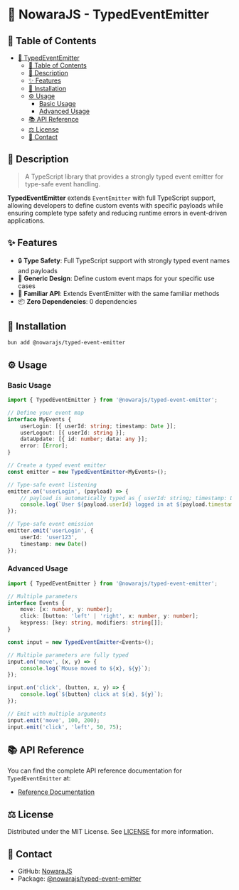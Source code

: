 # 🎯 NowaraJS - TypedEventEmitter

## 📌 Table of Contents

- [🎯 TypedEventEmitter](#-typedeventemitter)
	- [📌 Table of Contents](#-table-of-contents)
	- [📝 Description](#-description)
	- [✨ Features](#-features)
	- [🔧 Installation](#-installation)
	- [⚙️ Usage](#-usage)
		- [Basic Usage](#basic-usage)
		- [Advanced Usage](#advanced-usage)
	- [📚 API Reference](#-api-reference)
	- [⚖️ License](#-license)
	- [📧 Contact](#-contact)

## 📝 Description

> A TypeScript library that provides a strongly typed event emitter for type-safe event handling.

**TypedEventEmitter** extends `EventEmitter` with full TypeScript support, allowing developers to define custom events with specific payloads while ensuring complete type safety and reducing runtime errors in event-driven applications.

## ✨ Features

- 🔒 **Type Safety**: Full TypeScript support with strongly typed event names and payloads
- 🧩 **Generic Design**: Define custom event maps for your specific use cases
- 🔄 **Familiar API**: Extends EventEmitter with the same familiar methods
- 📦 **Zero Dependencies**: 0 dependencies

## 🔧 Installation

```bash
bun add @nowarajs/typed-event-emitter
```

## ⚙️ Usage

### Basic Usage

```typescript
import { TypedEventEmitter } from '@nowarajs/typed-event-emitter';

// Define your event map
interface MyEvents {
	userLogin: [{ userId: string; timestamp: Date }];
	userLogout: [{ userId: string }];
	dataUpdate: [{ id: number; data: any }];
	error: [Error];
}

// Create a typed event emitter
const emitter = new TypedEventEmitter<MyEvents>();

// Type-safe event listening
emitter.on('userLogin', (payload) => {
	// payload is automatically typed as { userId: string; timestamp: Date }
	console.log(`User ${payload.userId} logged in at ${payload.timestamp}`);
});

// Type-safe event emission
emitter.emit('userLogin', { 
	userId: 'user123', 
	timestamp: new Date() 
});
```

### Advanced Usage

```typescript
import { TypedEventEmitter } from '@nowarajs/typed-event-emitter';

// Multiple parameters
interface Events {
	move: [x: number, y: number];
	click: [button: 'left' | 'right', x: number, y: number];
	keypress: [key: string, modifiers: string[]];
}

const input = new TypedEventEmitter<Events>();

// Multiple parameters are fully typed
input.on('move', (x, y) => {
	console.log(`Mouse moved to ${x}, ${y}`);
});

input.on('click', (button, x, y) => {
	console.log(`${button} click at ${x}, ${y}`);
});

// Emit with multiple arguments
input.emit('move', 100, 200);
input.emit('click', 'left', 50, 75);
```

## 📚 API Reference

You can find the complete API reference documentation for `TypedEventEmitter` at:

- [Reference Documentation](https://nowarajs.github.io/typed-event-emitter/)

## ⚖️ License

Distributed under the MIT License. See [LICENSE](./LICENSE) for more information.

## 📧 Contact

- GitHub: [NowaraJS](https://github.com/NowaraJS)
- Package: [@nowarajs/typed-event-emitter](https://www.npmjs.com/package/@nowarajs/typed-event-emitter)


